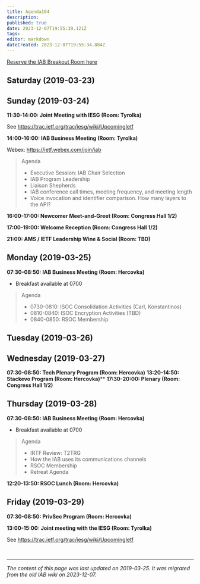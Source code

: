 ```yaml
---
title: Agenda104
description: 
published: true
date: 2023-12-07T19:55:39.121Z
tags: 
editor: markdown
dateCreated: 2023-12-07T19:55:34.884Z
---
```


[Reserve the IAB Breakout Room here](/group/iab/Breakout104)


## Saturday (2019-03-23)
## Sunday (2019-03-24)
**11:30-14:00: Joint Meeting with IESG (Room: Tyrolka)**

See https://trac.ietf.org/trac/iesg/wiki/UpcomingIetf

**14:00-16:00: IAB Business Meeting (Room: Tyrolka)**

Webex: https://ietf.webex.com/join/iab

> Agenda
> 
>  - Executive Session: IAB Chair Selection
>  - IAB Program Leadership 
>  - Liaison Shepherds 
>  - IAB conference call times, meeting frequency, and meeting length
>  - Voice invocation and identifier comparison. How many layers to the API?

**16:00-17:00: Newcomer Meet-and-Greet (Room: Congress Hall 1/2)**

**17:00-19:00: Welcome Reception (Room: Congress Hall 1/2)**

**21:00: AMS / IETF Leadership Wine & Social (Room: TBD)**

## Monday (2019-03-25)
**07:30-08:50: IAB Business Meeting (Room: Hercovka)**

* Breakfast available at 0700

> Agenda
>  
>  - 0730-0810: ISOC Consolidation Activities (Carl, Konstantinos)
>  - 0810-0840: ISOC Encryption Activities (TBD)
>  - 0840-0850: RSOC Membership
> 


## Tuesday (2019-03-26)
## Wednesday (2019-03-27)
**07:30-08:50: Tech Plenary Program (Room: Hercovka)**
**13:20-14:50: Stackevo Program (Room: Hercovka)****
**17:30-20:00: Plenary (Room: Congress Hall 1/2)**

## Thursday (2019-03-28)
**07:30-08:50: IAB Business Meeting (Room: Hercovka)**

* Breakfast available at 0700
> 
> Agenda
> - IRTF Review: T2TRG 
> - How the IAB uses its communications channels
> - RSOC Membership
> - Retreat Agenda


**12:20-13:50: RSOC Lunch (Room: Hercovka)**

## Friday (2019-03-29)
**07:30-08:50: PrivSec Program (Room: Hercovka)**

**13:00-15:00: Joint meeting with the IESG (Room: Tyrolka)**

See https://trac.ietf.org/trac/iesg/wiki/UpcomingIetf

&nbsp;
&nbsp;
&nbsp;

---

*The content of this page was last updated on 2019-03-25. It was migrated from the old IAB wiki on 2023-12-07.*
